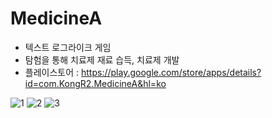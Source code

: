 # MedicineA
* 텍스트 로그라이크 게임
* 탐험을 통해 치료제 재료 습득, 치료제 개발
* 플레이스토어 : https://play.google.com/store/apps/details?id=com.KongR2.MedicineA&hl=ko
  
![1](https://github.com/lsj90954511/MedicineA/assets/31687412/af6d1e9c-d9ab-4f36-bfd3-ac5eac9e1a5c)
![2](https://github.com/lsj90954511/MedicineA/assets/31687412/844c515c-fc32-44d6-a832-03507d5a35af)
![3](https://github.com/lsj90954511/MedicineA/assets/31687412/38f8f9ed-a5bf-48b5-b45f-19c9d05d761a)
